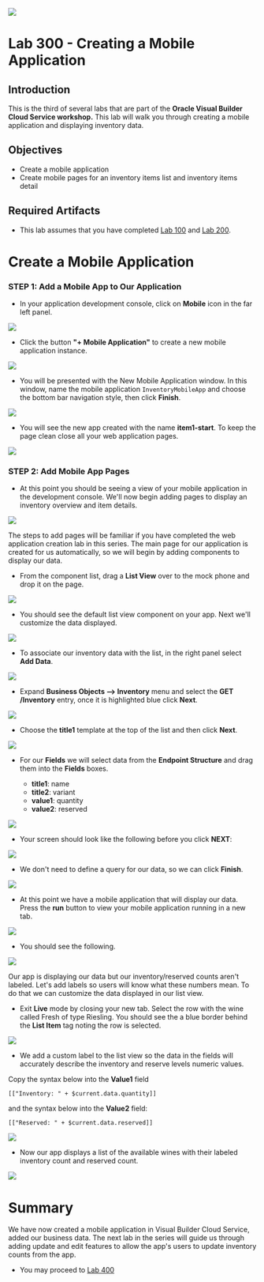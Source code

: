 ![](images/Picture-Title.png)

# Lab 300 - Creating a Mobile Application

## Introduction

This is the third of several labs that are part of the **Oracle Visual Builder Cloud Service workshop.** This lab will walk you through creating a mobile application and displaying inventory data.

## Objectives

- Create a mobile application
- Create mobile pages for an inventory items list and inventory items detail

## Required Artifacts

- This lab assumes that you have completed [Lab 100](LabGuide100.md) and [Lab 200](LabGuide200.md).

# Create a Mobile Application

### **STEP 1**: Add a Mobile App to Our Application

- In your application development console, click on **Mobile** icon in the far left panel.

![](images/300/moblieIcon.png)

- Click the button **"+ Mobile Application"** to create a new mobile application instance.

![](images/300/createMobileApp.png)

- You will be presented with the New Mobile Application window. In this window, name the mobile application ```InventoryMobileApp``` and choose the  bottom bar navigation style, then click **Finish**.

![](images/300/LabGuide300-93c6a76c.png)

- You will see the new app created with the name **item1-start**. To keep the page clean close all your web application pages.

![](images/300/LabGuide300-793ca291.png)

### **STEP 2**: Add Mobile App Pages

- At this point you should be seeing a view of your mobile application in the development console. We'll now begin adding pages to display an inventory overview and item details.

![](images/300/LabGuide300-6860aa88.png)

The steps to add pages will be familiar if you have completed the web application creation lab in this series. The main page for our application is created for us automatically, so we will begin by adding components to display our data.

- From the component list, drag a **List View** over to the mock phone and drop it on the page.

![](images/300/mobileListComponent.png)

- You should see the default list view component on your app. Next we'll customize the data displayed.

![](images/300/mobileListDefault.png)

- To associate our inventory data with the list, in the right panel select **Add Data**.

![](images/100/LabGuide100-6c8df0e9.png)

- Expand **Business Objects --> Inventory** menu and select the **GET /Inventory** entry, once it is highlighted blue click **Next**.

![](images/100/LabGuide100-95393e95.png)

- Choose the **title1** template at the top of the list and then click **Next**.

![](images/100/LabGuide100-faabe0ef.png)

- For our **Fields** we will select data from the **Endpoint Structure** and drag them into the **Fields** boxes.

  - **title1**: name
  - **title2**: variant
  - **value1**: quantity
  - **value2**: reserved

![](images/100/drag_drop_fields.png)

- Your screen should look like the following before you click **NEXT**:

![](images/100/final_fields.png)

- We don't need to define a query for our data, so we can click **Finish**.

![](images/100/finish.png)

- At this point we have a mobile application that will display our data. Press the **run** button to view your mobile application running in a new tab.

![](images/100/liveView.png)

- You should see the following.

![](images/300/mobileLive.png)

Our app is displaying our data but our inventory/reserved counts aren't labeled. Let's add labels so users will know what these numbers mean. To do that we can customize the data displayed in our list view.

- Exit **Live** mode by closing your new tab. Select the row with the wine called Fresh of type Riesling. You should see the a blue border behind the **List Item** tag noting the row is selected.

![](images/100/listItem.png)

- We add a custom label to the list view so the data in the fields will accurately describe the inventory and reserve levels numeric values.

 Copy the syntax below into the **Value1** field

  `[["Inventory: " + $current.data.quantity]]`

  and the syntax below into the **Value2** field:

  `[["Reserved: " + $current.data.reserved]]`

![](images/100/LabGuide100-6a2979a3.png)

- Now our app displays a list of the available wines with their labeled inventory count and reserved count.

![](images/300/countsLabeled.png)

  # Summary

  We have now created a mobile application in Visual Builder Cloud Service, added our business data. The next lab in the series will guide us through adding update and edit features to allow the app's users to update inventory counts from the app.

- You may proceed to [Lab 400](LabGuide400.md)
